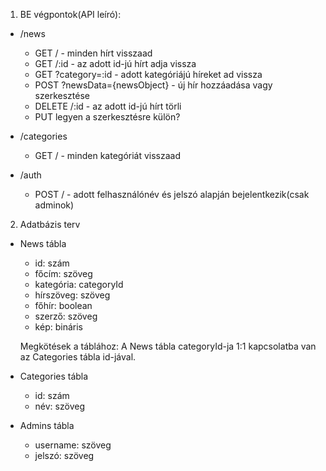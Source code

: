 1. BE végpontok(API leíró):

- /news
	- GET / - minden hírt visszaad
	- GET /:id - az adott id-jú hírt adja vissza
	- GET ?category=:id - adott kategóriájú híreket ad vissza
	- POST ?newsData={newsObject} - új hír hozzáadása vagy szerkesztése
	- DELETE /:id - az adott id-jú hírt törli
	- PUT legyen a szerkesztésre külön?
	
- /categories
	- GET / - minden kategóriát visszaad
	
- /auth
	- POST / - adott felhasználónév és jelszó alapján bejelentkezik(csak adminok)


2. Adatbázis terv

 - News tábla
    - id: szám
    - főcím: szöveg
    - kategória: categoryId
    - hírszöveg: szöveg
    - főhír: boolean
    - szerző: szöveg
    - kép: bináris

    Megkötések a táblához:
    A News tábla categoryId-ja 1:1 kapcsolatba van az Categories tábla id-jával. 

 - Categories tábla
    - id: szám
    - név: szöveg

 - Admins tábla
    - username: szöveg
    - jelszó: szöveg